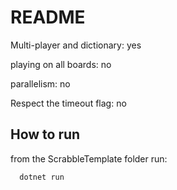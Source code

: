 # README

Multi-player and dictionary:  yes

playing on all boards:        no

parallelism:                  no

Respect the timeout flag:     no

## How to run

from the ScrabbleTemplate folder run:

```sh
  dotnet run
```
